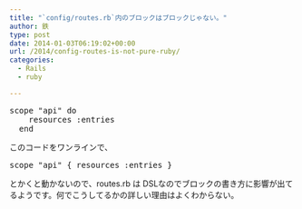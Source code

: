 ```yaml
---
title: "`config/routes.rb`内のブロックはブロックじゃない。"
author: 鉄
type: post
date: 2014-01-03T06:19:02+00:00
url: /2014/config-routes-is-not-pure-ruby/
categories:
  - Rails
  - ruby

---
```

<pre class="lang:ruby decode:true " >scope "api" do
    resources :entries
  end</pre>

このコードをワンラインで、

<pre class="lang:ruby decode:true " >scope "api" { resources :entries }</pre>

とかくと動かないので、routes.rb は DSLなのでブロックの書き方に影響が出てるようです。何でこうしてるかの詳しい理由はよくわからない。

